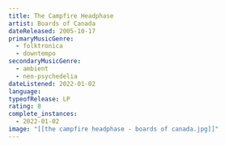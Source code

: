 ```yaml
---
title: The Campfire Headphase
artist: Boards of Canada
dateReleased: 2005-10-17
primaryMusicGenre:
  - folktronica
  - downtempo
secondaryMusicGenre:
  - ambient
  - neo-psychedelia
dateListened: 2022-01-02
language:
typeofRelease: LP
rating: 8
complete_instances:
  - 2022-01-02
image: "[[the campfire headphase - boards of canada.jpg]]"
---
```

